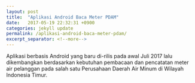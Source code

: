 ```yaml
---
layout: post
title:  "Aplikasi Android Baca Meter PDAM"
date:   2017-05-19 22:32:31 +0900
categories: jekyll update
permalink: /aplikasi-android-baca-meter-pdam/
excerpt_separator: <!--more-->
---
```

Aplikasi berbasis Android yang baru di-rilis pada awal Juli 2017 lalu dikembangkan berdasarkan kebutuhan pembacaan dan pencatatan meter air pelanggan pada salah satu Perusahaan Daerah Air Minum di Wilayah Indonesia Timur.

